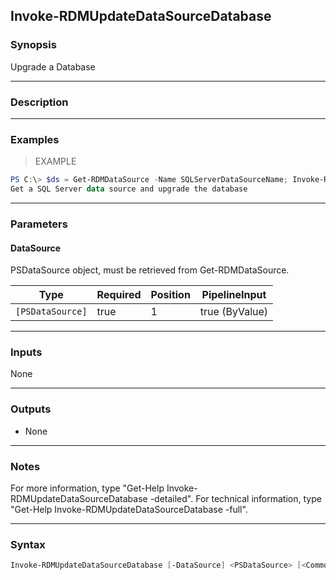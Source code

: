 Invoke-RDMUpdateDataSourceDatabase
----------------------------------

### Synopsis
Upgrade a Database

---

### Description

---

### Examples
> EXAMPLE

```PowerShell
PS C:\> $ds = Get-RDMDataSource -Name SQLServerDataSourceName; Invoke-RDMUpdateDataSourceDatabase -DataSource $ds
Get a SQL Server data source and upgrade the database
```

---

### Parameters
#### **DataSource**
PSDataSource object, must be retrieved from Get-RDMDataSource.

|Type            |Required|Position|PipelineInput |
|----------------|--------|--------|--------------|
|`[PSDataSource]`|true    |1       |true (ByValue)|

---

### Inputs
None

---

### Outputs
* None

---

### Notes
For more information, type "Get-Help Invoke-RDMUpdateDataSourceDatabase -detailed". For technical information, type "Get-Help Invoke-RDMUpdateDataSourceDatabase -full".

---

### Syntax
```PowerShell
Invoke-RDMUpdateDataSourceDatabase [-DataSource] <PSDataSource> [<CommonParameters>]
```
